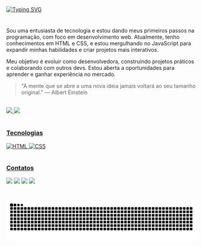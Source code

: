 <a href="https://git.io/typing-svg">
  <img src="https://readme-typing-svg.demolab.com?font=Poppins&weight=600&size=20&pause=1000&color=ff64da&vCenter=true&random=false&width=524&lines=Oii,+eu+me+chamo+Waleska!" alt="Typing SVG">
</a>

#

<p>Sou uma entusiasta de tecnologia e estou dando meus primeiros passos na programação, com foco em desenvolvimento web. Atualmente, tenho conhecimentos em HTML e CSS, e estou mergulhando no JavaScript para expandir minhas habilidades e criar projetos mais interativos.</p>

<p>Meu objetivo é evoluir como desenvolvedora, construindo projetos práticos e colaborando com outros devs. Estou aberta a oportunidades para aprender e ganhar experiência no mercado.</p>

> "A mente que se abre a uma nova ideia jamais voltará ao seu tamanho original." — Albert Einstein

<br>

<div>
  <a href="https://github.com/walesmalta">
  <img height="160em" src="https://github-readme-stats.vercel.app/api?username=walesmalta&show_icons=true&theme=jolly&include_all_commits=true&count_private=true&bg_color=14181e&border_color=ff64da"/>
  <img height="160em" src="https://github-readme-stats.vercel.app/api/top-langs/?username=walesmalta&layout=compact&langs_count=6&theme=jolly&bg_color=14181e&border_color=ff64da"/>
</div>

#

<h3>Tecnologias</h3> 

<div>
  <img alt="HTML" src="https://img.shields.io/badge/HTML5-EA4C89?.svg?style=for-the-badge&logo=html5&logoColor=white">
  <img alt="CSS" src="https://img.shields.io/badge/CSS3-EA4C89?.svg?style=for-the-badge&logo=css3&logoColor=white">
</div>

#

<h3>Contatos</h3>
 
<div>
  <a href="https://instagram.com/walesmalta" target="_blank"><img src="https://img.shields.io/badge/-Instagram-9146FF?style=for-the-badge&logo=instagram&logoColor=white" target="_blank"></a>
  <a href="mailto:walesmalta@gmail.com"><img src="https://img.shields.io/badge/-Gmail-EA4C89?style=for-the-badge&logo=gmail&logoColor=white" target="_blank"></a>
  <a href="https://discord.com/users/467840762378453006" target="_blank"><img src="https://img.shields.io/badge/Discord-7289DA?style=for-the-badge&logo=discord&logoColor=white" target="_blank"></a> 
  <a href="https://www.linkedin.com/in/walesmalta" target="_blank"><img src="https://img.shields.io/badge/-LinkedIn-%23333?style=for-the-badge&logo=linkedin&logoColor=white" target="_blank"></a> 
</div>

#

<picture align="center">
  <source media="(prefers-color-scheme: dark)" srcset="https://raw.githubusercontent.com/walesmalta/walesmalta/output/github-contribution-grid-snake-dark.svg">
  <source media="(prefers-color-scheme: light)" srcset="https://raw.githubusercontent.com/walesmalta/walesmalta/output/github-contribution-grid-snake-dark.svg">
  <img align="center" alt="github contribution grid snake animation" src="https://raw.githubusercontent.com/walesmalta/walesmalta/output/github-contribution-grid-snake.svg">
</picture>
